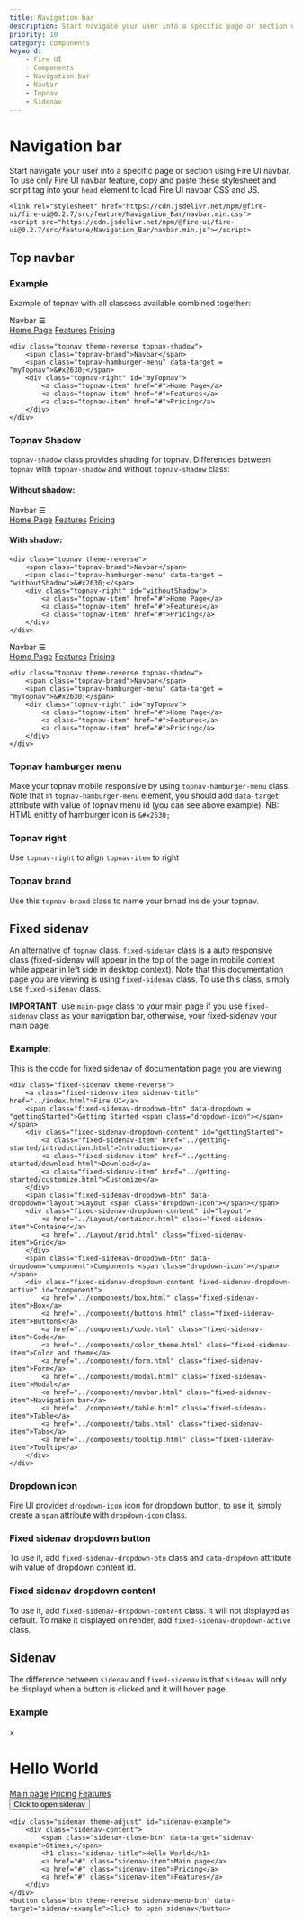 ```yaml
---
title: Navigation bar
description: Start navigate your user into a specific page or section using Fire UI navbar.
priority: 10
category: components
keyword: 
    - Fire UI
    - Components
    - Navigation bar
    - Navbar
    - Topnav
    - Sidenav
---
```


# Navigation bar

Start navigate your user into a specific page or section using Fire UI navbar. To use only Fire UI navbar feature, copy and paste these stylesheet and script tag into your `head` element to load Fire UI navbar CSS and JS.

```
<link rel="stylesheet" href="https://cdn.jsdelivr.net/npm/@fire-ui/fire-ui@0.2.7/src/feature/Navigation_Bar/navbar.min.css">
<script src="https://cdn.jsdelivr.net/npm/@fire-ui/fire-ui@0.2.7/src/feature/Navigation_Bar/navbar.min.js"></script>
```
<div class="division">

## Top navbar
<div class="my-4">

### Example
Example of topnav with all classess available combined together:
<div class="topnav theme-reverse topnav-shadow">
    <span class="topnav-brand">Navbar</span>
    <span class="topnav-hamburger-menu" data-target = "myTopnav">&#x2630;</span>
    <div class="topnav-right" id="myTopnav">
        <a class="topnav-item" href="#">Home Page</a>
        <a class="topnav-item" href="#">Features</a>
        <a class="topnav-item" href="#">Pricing</a>
    </div>
</div>

```
<div class="topnav theme-reverse topnav-shadow">
    <span class="topnav-brand">Navbar</span>
    <span class="topnav-hamburger-menu" data-target = "myTopnav">&#x2630;</span>
    <div class="topnav-right" id="myTopnav">
        <a class="topnav-item" href="#">Home Page</a>
        <a class="topnav-item" href="#">Features</a>
        <a class="topnav-item" href="#">Pricing</a>
    </div>
</div>
```

</div>
<div class="my-4">

### Topnav Shadow
`topnav-shadow` class provides shading for topnav. Differences between `topnav` with `topnav-shadow` and without `topnav-shadow` class:

#### Without shadow:

<div class="topnav theme-reverse">
    <span class="topnav-brand">Navbar</span>
    <span class="topnav-hamburger-menu" data-target = "withoutShadow">&#x2630;</span>
    <div class="topnav-right" id="withoutShadow">
        <a class="topnav-item" href="#">Home Page</a>
        <a class="topnav-item" href="#">Features</a>
        <a class="topnav-item" href="#">Pricing</a>
    </div>
</div>

#### With shadow:

```
<div class="topnav theme-reverse">
    <span class="topnav-brand">Navbar</span>
    <span class="topnav-hamburger-menu" data-target = "withoutShadow">&#x2630;</span>
    <div class="topnav-right" id="withoutShadow">
        <a class="topnav-item" href="#">Home Page</a>
        <a class="topnav-item" href="#">Features</a>
        <a class="topnav-item" href="#">Pricing</a>
    </div>
</div>
```

<div class="topnav theme-reverse topnav-shadow">
    <span class="topnav-brand">Navbar</span>
    <span class="topnav-hamburger-menu" data-target = "withShadow">&#x2630;</span>
    <div class="topnav-right" id="withShadow">
        <a class="topnav-item" href="#">Home Page</a>
        <a class="topnav-item" href="#">Features</a>
        <a class="topnav-item" href="#">Pricing</a>
    </div>
</div>

```
<div class="topnav theme-reverse topnav-shadow">
    <span class="topnav-brand">Navbar</span>
    <span class="topnav-hamburger-menu" data-target = "myTopnav">&#x2630;</span>
    <div class="topnav-right" id="myTopnav">
        <a class="topnav-item" href="#">Home Page</a>
        <a class="topnav-item" href="#">Features</a>
        <a class="topnav-item" href="#">Pricing</a>
    </div>
</div>
```
</div>
<div class="my-4">

### Topnav hamburger menu
Make your topnav mobile responsive by using `topnav-hamburger-menu` class. Note that in `topnav-hamburger-menu` element, you should add `data-target` attribute with value of topnav menu id (you can see above example). NB: HTML enitity of hamburger icon is `&#x2630;`

### Topnav right
Use `topnav-right` to align `topnav-item` to right

### Topnav brand
Use this `topnav-brand` class to name your brnad inside your topnav.

</div>

</div>
<div class="division">

## Fixed sidenav
An alternative of `topnav` class. `fixed-sidenav` class is a auto responsive class (fixed-sidenav will appear in the top of the page in mobile context while appear in left side in desktop context). Note that this documentation page you are viewing is using `fixed-sidenav` class. To use this class, simply use `fixed-sidenav` class.

**IMPORTANT**: use `main-page` class to your main page if you use `fixed-sidenav` class as your navigation bar, otherwise, your fixed-sidenav your main page.
 
<div class="my-4">

### Example:
This is the code for fixed sidenav of documentation page you are viewing
```
<div class="fixed-sidenav theme-reverse">
    <a class="fixed-sidenav-item sidenav-title" href="../index.html">Fire UI</a>
    <span class="fixed-sidenav-dropdown-btn" data-dropdown = "gettingStarted">Getting Started <span class="dropdown-icon"></span></span>
    <div class="fixed-sidenav-dropdown-content" id="gettingStarted">
        <a class="fixed-sidenav-item" href="../getting-started/introduction.html">Introduction</a>
        <a class="fixed-sidenav-item" href="../getting-started/download.html">Download</a>
        <a class="fixed-sidenav-item" href="../getting-started/customize.html">Customize</a>
    </div>
    <span class="fixed-sidenav-dropdown-btn" data-dropdown="layout">Layout <span class="dropdown-icon"></span></span>
    <div class="fixed-sidenav-dropdown-content" id="layout">
        <a href="../Layout/container.html" class="fixed-sidenav-item">Container</a>
        <a href="../Layout/grid.html" class="fixed-sidenav-item">Grid</a>
    </div>
    <span class="fixed-sidenav-dropdown-btn" data-dropdown="component">Components <span class="dropdown-icon"></span></span>
    <div class="fixed-sidenav-dropdown-content fixed-sidenav-dropdown-active" id="component">
        <a href="../components/box.html" class="fixed-sidenav-item">Box</a>
        <a href="../components/buttons.html" class="fixed-sidenav-item">Buttons</a>
        <a href="../components/code.html" class="fixed-sidenav-item">Code</a>
        <a href="../components/color_theme.html" class="fixed-sidenav-item">Color and theme</a>
        <a href="../components/form.html" class="fixed-sidenav-item">Form</a>
        <a href="../components/modal.html" class="fixed-sidenav-item">Modal</a>
        <a href="../components/navbar.html" class="fixed-sidenav-item">Navigation bar</a>
        <a href="../components/table.html" class="fixed-sidenav-item">Table</a>
        <a href="../components/tabs.html" class="fixed-sidenav-item">Tabs</a>
        <a href="../components/tooltip.html" class="fixed-sidenav-item">Tooltip</a>
    </div>
</div>
```
</div>
<div class="my-4">

### Dropdown icon
Fire UI provides `dropdown-icon` icon for dropdown button, to use it, simply create a `span` attribute with `dropdown-icon` class.

</div>
<div class="my-4">

### Fixed sidenav dropdown button
To use it, add `fixed-sidenav-dropdown-btn` class and `data-dropdown` attribute wih value of dropdown content id.

</div>
<div class="my-4">

### Fixed sidenav dropdown content
To use it, add `fixed-sidenav-dropdown-content` class. It will not displayed as default. To make it displayed on render, add `fixed-sidenav-dropdown-active` class.

</div>

</div>
<div class="divison">

## Sidenav
The difference between `sidenav` and `fixed-sidenav` is that `sidenav` will only be displayd when a button is clicked and it will hover page.

### Example
<div class="sidenav theme-adjust" id="sidenav-example">
    <div class="sidenav-content">
        <span class="sidenav-close-btn" data-target="sidenav-example">&times;</span>
        <h1 class="sidenav-title">Hello World</h1>
        <a href="#" class="sidenav-item">Main page</a>
        <a href="#" class="sidenav-item">Pricing</a>
        <a href="#" class="sidenav-item">Features</a>
    </div>
</div>
<button class="btn theme-reverse sidenav-menu-btn" data-target="sidenav-example">Click to open sidenav</button>

```
<div class="sidenav theme-adjust" id="sidenav-example">
    <div class="sidenav-content">
        <span class="sidenav-close-btn" data-target="sidenav-example">&times;</span>
        <h1 class="sidenav-title">Hello World</h1>
        <a href="#" class="sidenav-item">Main page</a>
        <a href="#" class="sidenav-item">Pricing</a>
        <a href="#" class="sidenav-item">Features</a>
    </div>
</div>
<button class="btn theme-reverse sidenav-menu-btn" data-target="sidenav-example">Click to open sidenav</button>
```

</div>